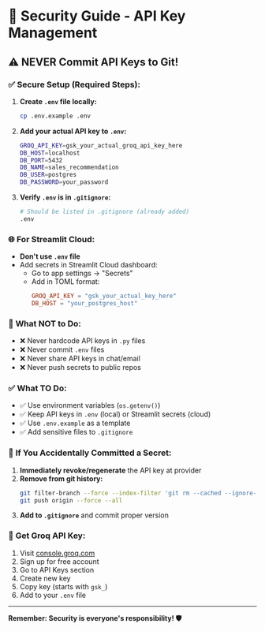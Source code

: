 # 🔐 Security Guide - API Key Management

## ⚠️ NEVER Commit API Keys to Git!

### ✅ **Secure Setup (Required Steps):**

1. **Create `.env` file locally:**
   ```bash
   cp .env.example .env
   ```

2. **Add your actual API key to `.env`:**
   ```bash
   GROQ_API_KEY=gsk_your_actual_groq_api_key_here
   DB_HOST=localhost
   DB_PORT=5432
   DB_NAME=sales_recommendation
   DB_USER=postgres
   DB_PASSWORD=your_password
   ```

3. **Verify `.env` is in `.gitignore`:**
   ```bash
   # Should be listed in .gitignore (already added)
   .env
   ```

### 🌐 **For Streamlit Cloud:**
- **Don't use `.env` file**
- Add secrets in Streamlit Cloud dashboard:
  - Go to app settings → "Secrets"
  - Add in TOML format:
    ```toml
    GROQ_API_KEY = "gsk_your_actual_key_here"
    DB_HOST = "your_postgres_host"
    ```

### 🚫 **What NOT to Do:**
- ❌ Never hardcode API keys in `.py` files
- ❌ Never commit `.env` files
- ❌ Never share API keys in chat/email
- ❌ Never push secrets to public repos

### ✅ **What TO Do:**
- ✅ Use environment variables (`os.getenv()`)
- ✅ Keep API keys in `.env` (local) or Streamlit secrets (cloud)
- ✅ Use `.env.example` as a template
- ✅ Add sensitive files to `.gitignore`

### 🔄 **If You Accidentally Committed a Secret:**
1. **Immediately revoke/regenerate** the API key at provider
2. **Remove from git history:**
   ```bash
   git filter-branch --force --index-filter 'git rm --cached --ignore-unmatch file_with_secret.py' --prune-empty --tag-name-filter cat -- --all
   git push origin --force --all
   ```
3. **Add to `.gitignore`** and commit proper version

### 🔑 **Get Groq API Key:**
1. Visit [console.groq.com](https://console.groq.com/)
2. Sign up for free account
3. Go to API Keys section
4. Create new key
5. Copy key (starts with `gsk_`)
6. Add to your `.env` file

---
**Remember: Security is everyone's responsibility! 🛡️**

